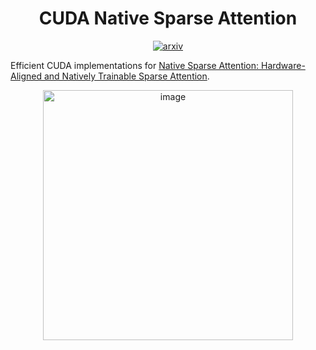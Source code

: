 <div align="center">

# CUDA Native Sparse Attention

[![arxiv](https://img.shields.io/badge/arXiv-2502.11089-b31b1b.svg?style=flat-square)](https://arxiv.org/abs/2502.11089)

</div>

Efficient CUDA implementations for [Native Sparse Attention: Hardware-Aligned and Natively Trainable Sparse Attention](https://arxiv.org/abs/2502.11089).

<div align="center">
  <img width="400" alt="image" src="https://github.com/user-attachments/assets/ace2920d-3894-4556-8039-b70861742551">
</div>

